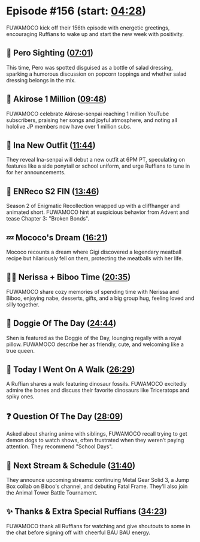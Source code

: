 # Episode #156 (start: [04:28](https://youtu.be/cjo79gu2e-s?t=04m28s))

FUWAMOCO kick off their 156th episode with energetic greetings, encouraging Ruffians to wake up and start the new week with positivity.

## 👀 Pero Sighting ([07:01](https://youtu.be/cjo79gu2e-s?t=07m01s))

This time, Pero was spotted disguised as a bottle of salad dressing, sparking a humorous discussion on popcorn toppings and whether salad dressing belongs in the mix.

## 🍎 Akirose 1 Million ([09:48](https://youtu.be/cjo79gu2e-s?t=09m48s))

FUWAMOCO celebrate Akirose-senpai reaching 1 million YouTube subscribers, praising her songs and joyful atmosphere, and noting all hololive JP members now have over 1 million subs.

## 🐙 Ina New Outfit ([11:44](https://youtu.be/cjo79gu2e-s?t=11m44s))

They reveal Ina-senpai will debut a new outfit at 6PM PT, speculating on features like a side ponytail or school uniform, and urge Ruffians to tune in for her announcements.

## 📖 ENReco S2 FIN ([13:46](https://youtu.be/cjo79gu2e-s?t=13m46s))

Season 2 of Enigmatic Recollection wrapped up with a cliffhanger and animated short. FUWAMOCO hint at suspicious behavior from Advent and tease Chapter 3: "Broken Bonds".

## 💤 Mococo's Dream ([16:21](https://youtu.be/cjo79gu2e-s?t=16m21s))

Mococo recounts a dream where Gigi discovered a legendary meatball recipe but hilariously fell on them, protecting the meatballs with her life.

## 🎼🗿 Nerissa + Biboo Time ([20:35](https://youtu.be/cjo79gu2e-s?t=20m35s))

FUWAMOCO share cozy memories of spending time with Nerissa and Biboo, enjoying nabe, desserts, gifts, and a big group hug, feeling loved and silly together.

## 🐶 Doggie Of The Day ([24:44](https://youtu.be/cjo79gu2e-s?t=24m44s))

Shen is featured as the Doggie of the Day, lounging regally with a royal pillow. FUWAMOCO describe her as friendly, cute, and welcoming like a true queen.

## 🚶 Today I Went On A Walk ([26:29](https://youtu.be/cjo79gu2e-s?t=26m29s))

A Ruffian shares a walk featuring dinosaur fossils. FUWAMOCO excitedly admire the bones and discuss their favorite dinosaurs like Triceratops and spiky ones.

## ❓ Question Of The Day ([28:09](https://youtu.be/cjo79gu2e-s?t=28m09s))

Asked about sharing anime with siblings, FUWAMOCO recall trying to get demon dogs to watch shows, often frustrated when they weren’t paying attention. They recommend "School Days".

## 📅 Next Stream & Schedule ([31:40](https://youtu.be/cjo79gu2e-s?t=31m40s))

They announce upcoming streams: continuing Metal Gear Solid 3, a Jump Box collab on Biboo's channel, and debuting Fatal Frame. They’ll also join the Animal Tower Battle Tournament.

## ✨ Thanks & Extra Special Ruffians ([34:23](https://youtu.be/cjo79gu2e-s?t=34m23s))

FUWAMOCO thank all Ruffians for watching and give shoutouts to some in the chat before signing off with cheerful BAU BAU energy.
